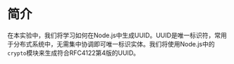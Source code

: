 # 简介

在本实验中，我们将学习如何在Node.js中生成UUID。UUID是唯一标识符，常用于分布式系统中，无需集中协调即可唯一标识实体。我们将使用Node.js中的`crypto`模块来生成符合RFC4122第4版的UUID。
